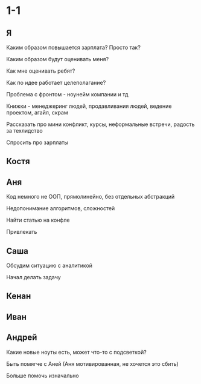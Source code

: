 # 1-1

## Я

Каким образом повышается зарплата? Просто так?

Каким образом будут оценивать меня?

Как мне оценивать ребят?

Как по идее работает целеполагание?

Проблема с фронтом - ноунейм компании и тд

Книжки - менеджеринг людей, продавливания людей, ведение проектом, агайл, скрам

Рассказать про мини конфликт, курсы, неформальные встречи, радость за техлидство

Спросить про зарплаты

## Костя

## Аня

Код немного не ООП, прямолинейно, без отдельных абстракций

Недопонимание алгоритмов, сложностей

Найти статью на конфле

Привлекать

## Саша

Обсудим ситуацию с аналитикой

Начал делать задачу

## Кенан

## Иван

## Андрей

Какие новые ноуты есть, может что-то с подсветкой?

Быть помягче с Аней (Аня мотивированная, не хочется это сбить)

Больше помочь изначально